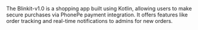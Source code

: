 The Blinkit-v1.0 is a shopping app built using Kotlin, allowing users to make secure purchases via PhonePe payment integration. It offers features like order tracking and real-time notifications to admins for new orders.
